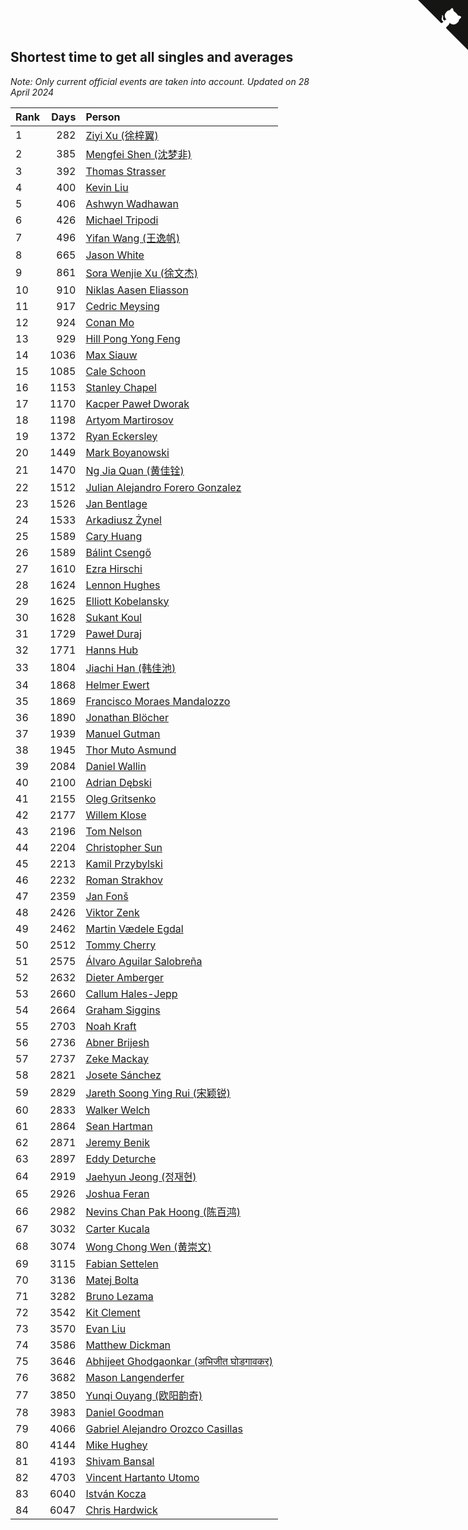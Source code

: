 ## Shortest time to get all singles and averages

*Note: Only current official events are taken into account.*
*Updated on 28 April 2024*

| Rank | Days | Person |
| :--- | ---: | :--- |
| 1 | 282 | [Ziyi Xu (徐梓翼)](https://www.worldcubeassociation.org/persons/2023XUZI01) |
| 2 | 385 | [Mengfei Shen (沈梦非)](https://www.worldcubeassociation.org/persons/2018SHEN07) |
| 3 | 392 | [Thomas Strasser](https://www.worldcubeassociation.org/persons/2022STRA10) |
| 4 | 400 | [Kevin Liu](https://www.worldcubeassociation.org/persons/2023LIUK02) |
| 5 | 406 | [Ashwyn Wadhawan](https://www.worldcubeassociation.org/persons/2022WADH02) |
| 6 | 426 | [Michael Tripodi](https://www.worldcubeassociation.org/persons/2021TRIP01) |
| 7 | 496 | [Yifan Wang (王逸帆)](https://www.worldcubeassociation.org/persons/2017WANY29) |
| 8 | 665 | [Jason White](https://www.worldcubeassociation.org/persons/2016WHIT16) |
| 9 | 861 | [Sora Wenjie Xu (徐文杰)](https://www.worldcubeassociation.org/persons/2016XUWE02) |
| 10 | 910 | [Niklas Aasen Eliasson](https://www.worldcubeassociation.org/persons/2021ELIA01) |
| 11 | 917 | [Cedric Meysing](https://www.worldcubeassociation.org/persons/2017MEYS02) |
| 12 | 924 | [Conan Mo](https://www.worldcubeassociation.org/persons/2020MOCO01) |
| 13 | 929 | [Hill Pong Yong Feng](https://www.worldcubeassociation.org/persons/2017FENG10) |
| 14 | 1036 | [Max Siauw](https://www.worldcubeassociation.org/persons/2017SIAU02) |
| 15 | 1085 | [Cale Schoon](https://www.worldcubeassociation.org/persons/2014SCHO02) |
| 16 | 1153 | [Stanley Chapel](https://www.worldcubeassociation.org/persons/2016CHAP04) |
| 17 | 1170 | [Kacper Paweł Dworak](https://www.worldcubeassociation.org/persons/2020DWOR01) |
| 18 | 1198 | [Artyom Martirosov](https://www.worldcubeassociation.org/persons/2016MART29) |
| 19 | 1372 | [Ryan Eckersley](https://www.worldcubeassociation.org/persons/2019ECKE02) |
| 20 | 1449 | [Mark Boyanowski](https://www.worldcubeassociation.org/persons/2014BOYA01) |
| 21 | 1470 | [Ng Jia Quan (黄佳铨)](https://www.worldcubeassociation.org/persons/2015QUAN03) |
| 22 | 1512 | [Julian Alejandro Forero Gonzalez](https://www.worldcubeassociation.org/persons/2018GONZ30) |
| 23 | 1526 | [Jan Bentlage](https://www.worldcubeassociation.org/persons/2010BENT01) |
| 24 | 1533 | [Arkadiusz Żynel](https://www.worldcubeassociation.org/persons/2018ZYNE01) |
| 25 | 1589 | [Cary Huang](https://www.worldcubeassociation.org/persons/2015HUAN48) |
| 26 | 1589 | [Bálint Csengő](https://www.worldcubeassociation.org/persons/2019CSEN01) |
| 27 | 1610 | [Ezra Hirschi](https://www.worldcubeassociation.org/persons/2019HIRS01) |
| 28 | 1624 | [Lennon Hughes](https://www.worldcubeassociation.org/persons/2017HUGH04) |
| 29 | 1625 | [Elliott Kobelansky](https://www.worldcubeassociation.org/persons/2019KOBE03) |
| 30 | 1628 | [Sukant Koul](https://www.worldcubeassociation.org/persons/2014KOUL01) |
| 31 | 1729 | [Paweł Duraj](https://www.worldcubeassociation.org/persons/2016DURA09) |
| 32 | 1771 | [Hanns Hub](https://www.worldcubeassociation.org/persons/2013HUBH01) |
| 33 | 1804 | [Jiachi Han (韩佳池)](https://www.worldcubeassociation.org/persons/2014HANJ02) |
| 34 | 1868 | [Helmer Ewert](https://www.worldcubeassociation.org/persons/2015EWER01) |
| 35 | 1869 | [Francisco Moraes Mandalozzo](https://www.worldcubeassociation.org/persons/2017MAND13) |
| 36 | 1890 | [Jonathan Blöcher](https://www.worldcubeassociation.org/persons/2018BLOC01) |
| 37 | 1939 | [Manuel Gutman](https://www.worldcubeassociation.org/persons/2017GUTM01) |
| 38 | 1945 | [Thor Muto Asmund](https://www.worldcubeassociation.org/persons/2017ASMU01) |
| 39 | 2084 | [Daniel Wallin](https://www.worldcubeassociation.org/persons/2013WALL03) |
| 40 | 2100 | [Adrian Dębski](https://www.worldcubeassociation.org/persons/2017DEBS01) |
| 41 | 2155 | [Oleg Gritsenko](https://www.worldcubeassociation.org/persons/2011GRIT01) |
| 42 | 2177 | [Willem Klose](https://www.worldcubeassociation.org/persons/2017KLOS01) |
| 43 | 2196 | [Tom Nelson](https://www.worldcubeassociation.org/persons/2013NELS01) |
| 44 | 2204 | [Christopher Sun](https://www.worldcubeassociation.org/persons/2017SUNC02) |
| 45 | 2213 | [Kamil Przybylski](https://www.worldcubeassociation.org/persons/2016PRZY01) |
| 46 | 2232 | [Roman Strakhov](https://www.worldcubeassociation.org/persons/2012STRA02) |
| 47 | 2359 | [Jan Fonš](https://www.worldcubeassociation.org/persons/2017FONS04) |
| 48 | 2426 | [Viktor Zenk](https://www.worldcubeassociation.org/persons/2016ZENK01) |
| 49 | 2462 | [Martin Vædele Egdal](https://www.worldcubeassociation.org/persons/2013EGDA02) |
| 50 | 2512 | [Tommy Cherry](https://www.worldcubeassociation.org/persons/2015CHER07) |
| 51 | 2575 | [Álvaro Aguilar Salobreña](https://www.worldcubeassociation.org/persons/2015SALO01) |
| 52 | 2632 | [Dieter Amberger](https://www.worldcubeassociation.org/persons/2016AMBE02) |
| 53 | 2660 | [Callum Hales-Jepp](https://www.worldcubeassociation.org/persons/2012HALE01) |
| 54 | 2664 | [Graham Siggins](https://www.worldcubeassociation.org/persons/2016SIGG01) |
| 55 | 2703 | [Noah Kraft](https://www.worldcubeassociation.org/persons/2016KRAF01) |
| 56 | 2736 | [Abner Brijesh](https://www.worldcubeassociation.org/persons/2016BRIJ01) |
| 57 | 2737 | [Zeke Mackay](https://www.worldcubeassociation.org/persons/2015MACK06) |
| 58 | 2821 | [Josete Sánchez](https://www.worldcubeassociation.org/persons/2015SANC18) |
| 59 | 2829 | [Jareth Soong Ying Rui (宋颖锐)](https://www.worldcubeassociation.org/persons/2016SOON01) |
| 60 | 2833 | [Walker Welch](https://www.worldcubeassociation.org/persons/2011WELC01) |
| 61 | 2864 | [Sean Hartman](https://www.worldcubeassociation.org/persons/2016HART02) |
| 62 | 2871 | [Jeremy Benik](https://www.worldcubeassociation.org/persons/2016BENI05) |
| 63 | 2897 | [Eddy Deturche](https://www.worldcubeassociation.org/persons/2014DETU01) |
| 64 | 2919 | [Jaehyun Jeong (정재현)](https://www.worldcubeassociation.org/persons/2016JEON02) |
| 65 | 2926 | [Joshua Feran](https://www.worldcubeassociation.org/persons/2011FERA01) |
| 66 | 2982 | [Nevins Chan Pak Hoong (陈百鸿)](https://www.worldcubeassociation.org/persons/2010CHAN20) |
| 67 | 3032 | [Carter Kucala](https://www.worldcubeassociation.org/persons/2015KUCA01) |
| 68 | 3074 | [Wong Chong Wen (黄崇文)](https://www.worldcubeassociation.org/persons/2014WENW01) |
| 69 | 3115 | [Fabian Settelen](https://www.worldcubeassociation.org/persons/2015SETT01) |
| 70 | 3136 | [Matej Bolta](https://www.worldcubeassociation.org/persons/2015BOLT01) |
| 71 | 3282 | [Bruno Lezama](https://www.worldcubeassociation.org/persons/2014LEZA02) |
| 72 | 3542 | [Kit Clement](https://www.worldcubeassociation.org/persons/2008CLEM01) |
| 73 | 3570 | [Evan Liu](https://www.worldcubeassociation.org/persons/2009LIUE01) |
| 74 | 3586 | [Matthew Dickman](https://www.worldcubeassociation.org/persons/2013DICK01) |
| 75 | 3646 | [Abhijeet Ghodgaonkar (अभिजीत घोडगावकर)](https://www.worldcubeassociation.org/persons/2013GHOD01) |
| 76 | 3682 | [Mason Langenderfer](https://www.worldcubeassociation.org/persons/2013LANG03) |
| 77 | 3850 | [Yunqi Ouyang (欧阳韵奇)](https://www.worldcubeassociation.org/persons/2007YUNQ01) |
| 78 | 3983 | [Daniel Goodman](https://www.worldcubeassociation.org/persons/2013GOOD01) |
| 79 | 4066 | [Gabriel Alejandro Orozco Casillas](https://www.worldcubeassociation.org/persons/2008CASI01) |
| 80 | 4144 | [Mike Hughey](https://www.worldcubeassociation.org/persons/2007HUGH01) |
| 81 | 4193 | [Shivam Bansal](https://www.worldcubeassociation.org/persons/2011BANS02) |
| 82 | 4703 | [Vincent Hartanto Utomo](https://www.worldcubeassociation.org/persons/2010UTOM01) |
| 83 | 6040 | [István Kocza](https://www.worldcubeassociation.org/persons/2005KOCZ01) |
| 84 | 6047 | [Chris Hardwick](https://www.worldcubeassociation.org/persons/2003HARD01) |


<a href="https://github.com/JustinTimeCuber/wca_statistics" class="github-corner" aria-label="View source on Github"><svg width="80" height="80" viewBox="0 0 250 250" style="fill:#151513; color:#fff; position: absolute; top: 0; border: 0; right: 0;" aria-hidden="true"><path d="M0,0 L115,115 L130,115 L142,142 L250,250 L250,0 Z"></path><path d="M128.3,109.0 C113.8,99.7 119.0,89.6 119.0,89.6 C122.0,82.7 120.5,78.6 120.5,78.6 C119.2,72.0 123.4,76.3 123.4,76.3 C127.3,80.9 125.5,87.3 125.5,87.3 C122.9,97.6 130.6,101.9 134.4,103.2" fill="currentColor" style="transform-origin: 130px 106px;" class="octo-arm"></path><path d="M115.0,115.0 C114.9,115.1 118.7,116.5 119.8,115.4 L133.7,101.6 C136.9,99.2 139.9,98.4 142.2,98.6 C133.8,88.0 127.5,74.4 143.8,58.0 C148.5,53.4 154.0,51.2 159.7,51.0 C160.3,49.4 163.2,43.6 171.4,40.1 C171.4,40.1 176.1,42.5 178.8,56.2 C183.1,58.6 187.2,61.8 190.9,65.4 C194.5,69.0 197.7,73.2 200.1,77.6 C213.8,80.2 216.3,84.9 216.3,84.9 C212.7,93.1 206.9,96.0 205.4,96.6 C205.1,102.4 203.0,107.8 198.3,112.5 C181.9,128.9 168.3,122.5 157.7,114.1 C157.9,116.9 156.7,120.9 152.7,124.9 L141.0,136.5 C139.8,137.7 141.6,141.9 141.8,141.8 Z" fill="currentColor" class="octo-body"></path></svg></a><style>.github-corner:hover .octo-arm{animation:octocat-wave 560ms ease-in-out}@keyframes octocat-wave{0%,100%{transform:rotate(0)}20%,60%{transform:rotate(-25deg)}40%,80%{transform:rotate(10deg)}}@media (max-width:500px){.github-corner:hover .octo-arm{animation:none}.github-corner .octo-arm{animation:octocat-wave 560ms ease-in-out}}</style>

